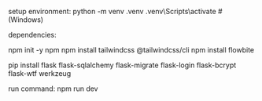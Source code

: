 setup environment:
python -m venv .venv
.venv\Scripts\activate # (Windows)

dependencies:

npm init -y
npm npm install tailwindcss @tailwindcss/cli
npm install flowbite

pip install flask flask-sqlalchemy flask-migrate flask-login flask-bcrypt flask-wtf werkzeug

run command:
npm run dev
